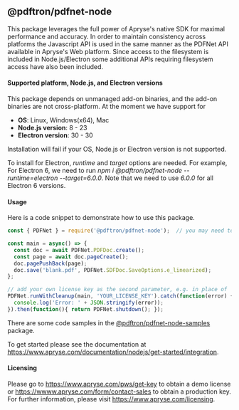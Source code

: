 ## @pdftron/pdfnet-node

This package leverages the full power of Apryse's native SDK for maximal performance and accuracy. In order to maintain consistency across platforms the Javascript API is used in the same manner as the PDFNet API available in Apryse's Web platform. Since access to the filesystem is included in Node.js/Electron some additional APIs requiring filesystem access have also been included.

#### Supported platform, Node.js, and Electron versions
This package depends on unmanaged add-on binaries, and the add-on binaries are not cross-platform. At the moment we have support for
  * **OS**: Linux, Windows(x64), Mac
  * **Node.js version**: 8 - 23
  * **Electron version**: 30 - 30
 
Installation will fail if your OS, Node.js or Electron version is not supported.

To install for Electron, *runtime* and *target* options are needed. For example, For Electron 6, we need to run  *npm i @pdftron/pdfnet-node --runtime=electron --target=6.0.0*. Note that we need to use *6.0.0* for all Electron 6 versions.

#### Usage
Here is a code snippet to demonstrate how to use this package.
```javascript
const { PDFNet } = require('@pdftron/pdfnet-node');  // you may need to set up NODE_PATH environment variable to make this work.

const main = async() => {
  const doc = await PDFNet.PDFDoc.create();
  const page = await doc.pageCreate();
  doc.pagePushBack(page);
  doc.save('blank.pdf', PDFNet.SDFDoc.SaveOptions.e_linearized);
};

// add your own license key as the second parameter, e.g. in place of 'YOUR_LICENSE_KEY'.
PDFNet.runWithCleanup(main, 'YOUR_LICENSE_KEY').catch(function(error) {
  console.log('Error: ' + JSON.stringify(error));
}).then(function(){ return PDFNet.shutdown(); });
```

There are some code samples in the [@pdftron/pdfnet-node-samples](https://www.npmjs.com/package/@pdftron/pdfnet-node-samples) package.

To get started please see the documentation at https://www.apryse.com/documentation/nodejs/get-started/integration.

#### Licensing
Please go to https://www.apryse.com/pws/get-key to obtain a demo license or https://wwww.apryse.com/form/contact-sales to obtain a production key. For further information, please visit https://www.apryse.com/licensing.
